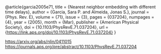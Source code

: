 @article{garcia2005e71,
  title = {Nearest neighbor embedding with different time delays},
  author = {Garcia, Sara P. and Almeida, Jonas S.},
  journal = {Phys. Rev. E},
  volume = {71},
  issue = {3},
  pages = {037204},
  numpages = {4},
  year = {2005},
  month = {Mar},
  publisher = {American Physical Society},
  doi = {10.1103/PhysRevE.71.037204},
  url = {https://link.aps.org/doi/10.1103/PhysRevE.71.037204}
}



https://arxiv.org/abs/nlin/0411015
https://journals.aps.org/pre/abstract/10.1103/PhysRevE.71.037204
